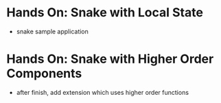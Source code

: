 # Hands On: Snake with Local State

- snake sample application

# Hands On: Snake with Higher Order Components

- after finish, add extension which uses higher order functions